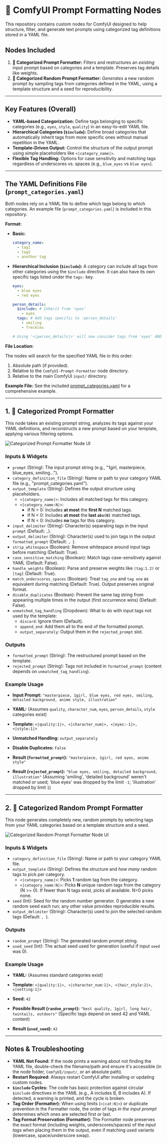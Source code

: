# 📝 ComfyUI Prompt Formatting Nodes

This repository contains custom nodes for ComfyUI designed to help structure, filter, and generate text prompts using categorized tag definitions stored in a YAML file.

## Nodes Included

1.  **📝 Categorized Prompt Formatter:** Filters and restructures an *existing* input prompt based on categories and a template. Preserves tag details like weights.
2.  **📝 Categorized Random Prompt Formatter:** *Generates* a new random prompt by sampling tags from categories defined in the YAML, using a template structure and a seed for reproducibility.

---

## Key Features (Overall)

*   **YAML-based Categorization:** Define tags belonging to specific categories (e.g., `eyes`, `style`, `quality`) in an easy-to-edit YAML file.
*   **Hierarchical Categories (`$include`):** Define broad categories that automatically inherit tags from more specific ones without manual repetition in the YAML.
*   **Template-Driven Output:** Control the structure of the output prompt using simple placeholders like `<|category_name|>`.
*   **Flexible Tag Handling:** Options for case sensitivity and matching tags regardless of underscores vs. spaces (e.g., `blue_eyes` vs `blue eyes`).

---

## The YAML Definitions File (`prompt_categories.yaml`)

Both nodes rely on a YAML file to define which tags belong to which categories. An example file (`prompt_categories.yaml`) is included in this repository.

**Format:**

*   **Basic:**
    ```yaml
    category_name:
      - tag1
      - tag2
      - another tag
    ```
*   **Hierarchical Inclusion (`$include`):** A category can include all tags from other categories using the `$include` directive. It can also have its own specific tags listed under the `tags:` key.
    ```yaml
    eyes:
      - blue eyes
      - red eyes

    person_details:
      $include: # Inherit from 'eyes'
        - eyes
      tags: # Add tags specific to 'person_details'
        - smiling
        - freckles

    # Using '<|person_details|>' will now consider tags from 'eyes' AND 'smiling', 'freckles'.
    ```

**File Location:**

The nodes will search for the specified YAML file in this order:
1.  Absolute path (if provided).
2.  Relative to the `ComfyUI-Prompt-Formatter` node directory.
3.  Relative to the main ComfyUI `input/` directory.

**Example File:** See the included [prompt_categories.yaml](prompt_categories.yaml) for a comprehensive example.

---

## 1. 📝 Categorized Prompt Formatter

This node takes an existing prompt string, analyzes its tags against your YAML definitions, and reconstructs a new prompt based on your template, applying various filtering options.

![Categorized Prompt Formatter Node UI](formatter_node.png) 

### Inputs & Widgets

*   `prompt` (String): The input prompt string (e.g., "1girl, masterpiece, blue_eyes, smiling...").
*   `category_definition_file` (String): Name or path to your category YAML file (e.g., "prompt_categories.yaml").
*   `output_template` (String): Defines the output structure using placeholders.
    *   `<|category_name|>`: Includes all matched tags for this category.
    *   `<|category_name:N|>`:
        *   If N > 0: Includes **at most** the **first N** matched tags.
        *   If N < 0: Includes **at most** the **last `abs(N)`** matched tags.
        *   If N = 0: Includes **no** tags for this category.
*   `input_delimiter` (String): Character(s) separating tags in the input `prompt` (Default: `,`).
*   `output_delimiter` (String): Character(s) used to join tags in the output `formatted_prompt` (Default: `, `).
*   `strip_whitespace` (Boolean): Remove whitespace around input tags before matching (Default: True).
*   `case_sensitive_matching` (Boolean): Match tags case-sensitively against YAML (Default: False).
*   `handle_weights` (Boolean): Parse and preserve weights like `(tag:1.2)` or `[tag]` (Default: True).
*   `match_underscores_spaces` (Boolean): Treat `tag_one` and `tag one` as equivalent during matching (Default: True). Output preserves original format.
*   `disable_duplicates` (Boolean): Prevent the same tag string from appearing multiple times in the output (first occurrence wins) (Default: False).
*   `unmatched_tag_handling` (Dropdown): What to do with input tags not used by the template:
    *   `discard`: Ignore them (Default).
    *   `append_end`: Add them all to the end of the formatted prompt.
    *   `output_separately`: Output them in the `rejected_prompt` slot.

### Outputs

*   `formatted_prompt` (String): The restructured prompt based on the template.
*   `rejected_prompt` (String): Tags not included in `formatted_prompt` (content depends on `unmatched_tag_handling`).

### Example Usage

*   **Input Prompt:** `"masterpiece, 1girl, blue eyes, red eyes, smiling, detailed background, anime style, illustration"`
*   **YAML:** (Assumes `quality`, `character_num`, `eyes`, `person_details`, `style` categories exist)
*   **Template:** `<|quality:1|>, <|character_num|>, <|eyes:-1|>, <|style:1|>`
*   **Unmatched Handling:** `output_separately`
*   **Disable Duplicates:** `False`

*   **Result (`formatted_prompt`):** `"masterpiece, 1girl, red eyes, anime style"`
*   **Result (`rejected_prompt`):** `"blue eyes, smiling, detailed background, illustration"` (Assuming 'smiling', 'detailed background' weren't matched or used; 'blue eyes' was dropped by the limit `-1`; 'illustration' dropped by limit `1`)

---

## 2. 📝 Categorized Random Prompt Formatter

This node generates completely new, random prompts by selecting tags from your YAML categories based on a template structure and a seed.

![Categorized Random Prompt Formatter Node UI](random_node.png) 

### Inputs & Widgets

*   `category_definition_file` (String): Name or path to your category YAML file.
*   `output_template` (String): Defines the structure and *how many* random tags to pick per category.
    *   `<|category_name|>`: Picks **1** random tag from the category.
    *   `<|category_name:N|>`: Picks **N** unique random tags from the category (N >= 0). If fewer than N tags exist, picks all available. N=0 picks none.
*   `seed` (Int): Seed for the random number generator. 0 generates a new random seed each run; any other value provides reproducible results.
*   `output_delimiter` (String): Character(s) used to join the selected random tags (Default: `, `).

### Outputs

*   `random_prompt` (String): The generated random prompt string.
*   `used_seed` (Int): The actual seed used for generation (useful if input `seed` was 0).

### Example Usage

*   **YAML:** (Assumes standard categories exist)
*   **Template:** `<|quality:1|>, <|character_num:1|>, <|hair_style:2|>, <|setting:1|>`
*   **Seed:** `42`

*   **Possible Result (`random_prompt`):** `"best quality, 1girl, long hair, twintails, outdoors"` (Specific tags depend on seed 42 and YAML content)
*   **Result (`used_seed`):** `42`

---

## Notes & Troubleshooting

*   **YAML Not Found:** If the node prints a warning about not finding the YAML file, double-check the filename/path and ensure it's accessible (in the node folder, `ComfyUI/input/`, or an absolute path).
*   **Restart Required:** Always restart ComfyUI after installing or updating custom nodes.
*   **`$include` Cycles:** The code has basic protection against circular `$include` directives in the YAML (e.g., A includes B, B includes A). If detected, a warning is printed, and the cycle is broken.
*   **Tag Order (Formatter):** When using limits (`<|cat:N|>`) or duplicate prevention in the Formatter node, the order of tags *in the input prompt* determines which ones are selected first or last.
*   **Tag Format Preservation (Formatter):** The Formatter node preserves the exact format (including weights, underscores/spaces) of the *input tags* when placing them in the output, even if matching used variants (lowercase, space/underscore swap).
